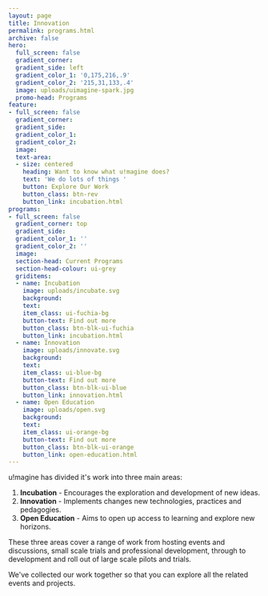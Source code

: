 ```yaml
---
layout: page
title: Innovation
permalink: programs.html
archive: false
hero:
  full_screen: false
  gradient_corner:
  gradient_side: left
  gradient_color_1: '0,175,216,.9'
  gradient_color_2: '215,31,133,.4'
  image: uploads/uimagine-spark.jpg
  promo-head: Programs
feature:
- full_screen: false
  gradient_corner:
  gradient_side:
  gradient_color_1:
  gradient_color_2:
  image:
  text-area:
  - size: centered
    heading: Want to know what u!magine does?
    text: 'We do lots of things '
    button: Explore Our Work
    button_class: btn-rev
    button_link: incubation.html
programs:
- full_screen: false
  gradient_corner: top
  gradient_side:
  gradient_color_1: ''
  gradient_color_2: ''
  image:
  section-head: Current Programs
  section-head-colour: ui-grey
  griditems:
  - name: Incubation
    image: uploads/incubate.svg
    background:
    text:
    item_class: ui-fuchia-bg
    button-text: Find out more
    button_class: btn-blk-ui-fuchia
    button_link: incubation.html
  - name: Innovation
    image: uploads/innovate.svg
    background:
    text:
    item_class: ui-blue-bg
    button-text: Find out more
    button_class: btn-blk-ui-blue
    button_link: innovation.html
  - name: Open Education
    image: uploads/open.svg
    background:
    text:
    item_class: ui-orange-bg
    button-text: Find out more
    button_class: btn-blk-ui-orange
    button_link: open-education.html
---
```


u!magine has divided it's work into three main areas:

1. **Incubation** - Encourages the exploration and development of new ideas.
2. **Innovation** - Implements changes new technologies, practices and pedagogies.
3. **Open Education** - Aims to open up access to learning and explore new horizons.

These three areas cover a range of work from hosting events and discussions, small scale trials and professional development, through to development and roll out of large scale pilots and trials.

We've collected our work together so that you can explore all the related events and projects.  
